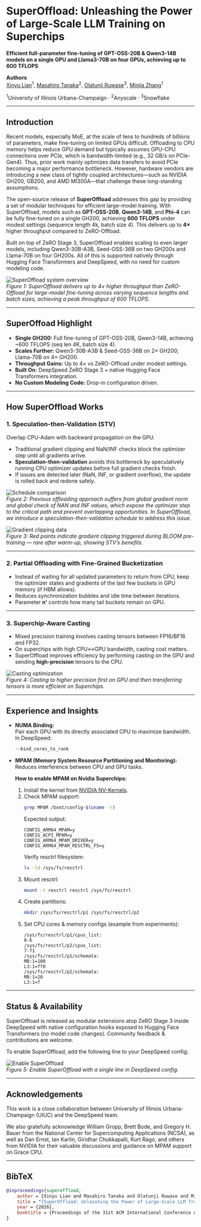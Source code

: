 # SuperOffload: Unleashing the Power of Large-Scale LLM Training on Superchips

**Efficient full-parameter fine-tuning of GPT-OSS-20B & Qwen3-14B models on a single GPU and Llama3-70B on four GPUs, achieving up to 600 TFLOPS**

**Authors**  
[Xinyu Lian](https://xinyulian.tech/)<sup>1</sup>, [Masahiro Tanaka](https://tohtana.github.io/)<sup>2</sup>, [Olatunji Ruwase](https://www.snowflake.com/en/blog/authors/olatunji--tunji--ruwase/)<sup>3</sup>, [Minjia Zhang](https://minjiazhang.github.io/)<sup>1</sup>  

<sup>1</sup>University of Illinois Urbana-Champaign · <sup>2</sup>Anyscale · <sup>3</sup>Snowflake

---

## Introduction

Recent models, especially MoE, at the scale of tens to hundreds of billions of parameters, make fine-tuning on limited GPUs difficult. Offloading to CPU memory helps reduce GPU demand but typically assumes GPU-CPU connections over PCIe, which is bandwidth-limited (e.g., 32 GB/s on PCIe-Gen4). Thus, prior work mainly optimizes data transfers to avoid PCIe becoming a major performance bottleneck. However, hardware vendors are introducing a new class of tightly coupled architectures—such as NVIDIA GH200, GB200, and AMD MI300A—that challenge these long-standing assumptions.

The open-source release of **SuperOffload** addresses this gap by providing a set of modular techniques for efficient large-model training. With SuperOffload, models such as **GPT-OSS-20B**, **Qwen3-14B**, and **Phi-4** can be fully fine-tuned on a single GH200, achieving **600 TFLOPS** under modest settings (sequence length 4k, batch size 4). This delivers up to **4×** higher throughput compared to ZeRO-Offload.

Built on top of ZeRO Stage 3, SuperOffload enables scaling to even larger models, including Qwen3-30B-A3B, Seed-OSS-36B on two GH200s and Llama-70B on four GH200s. All of this is supported natively through Hugging Face Transformers and DeepSpeed, with no need for custom modeling code.

![SuperOffload system overview](./images/superoffload_comparision.jpg)  
*Figure 1: SuperOffload delivers up to 4× higher throughput than ZeRO-Offload for large-model fine-tuning across varying sequence lengths and batch sizes, achieving a peak throughput of 600 TFLOPS.*

---

## SuperOffoad Highlight

- **Single GH200:** Full fine-tuning of GPT-OSS-20B, Qwen3-14B, achieving ~600 TFLOPS (seq len 4K, batch size 4).
- **Scales Further:** Qwen3-30B-A3B & Seed-OSS-36B on 2× GH200; Llama-70B on 4× GH200.
- **Throughput Gains:** Up to 4× vs ZeRO-Offload under modest settings.
- **Built On:** DeepSpeed ZeRO Stage 3 + native Hugging Face Transformers integration.
- **No Custom Modeling Code:** Drop-in configuration driven.

---

## How SuperOffload Works

### 1. Speculation-then-Validation (STV)

Overlap CPU-Adam with backward propagation on the GPU.

- Traditional gradient clipping and NaN/INF checks block the optimizer step until all gradients arrive.
- **Speculation-then-validation** avoids this bottleneck by speculatively running CPU optimizer updates before full gradient checks finish.  
- If issues are detected later (NaN, INF, or gradient overflow), the update is rolled back and redone safely.

![Schedule comparison](./images/superoffload_schedule.jpg)  
*Figure 2: Previous offloading approach suffers from global gradient norm and global check of NAN and INF values, which expose the optimizer step to the critical path and prevent overlapping opportunities. In SuperOffload, we introduce a speculation-then-validation schedule to address this issue.*

![Gradient clipping data](./images/superoffload_rollback.jpg)  
*Figure 3: Red points indicate gradient clipping triggered during BLOOM pre-training — rare after warm-up, showing STV’s benefits.*

---

### 2. Partial Offloading with Fine-Grained Bucketization

- Instead of waiting for all updated parameters to return from CPU, keep the optimizer states and gradients of the last few buckets in GPU memory (if HBM allows).
- Reduces synchronization bubbles and idle time between iterations.
- Parameter **n'** controls how many tail buckets remain on GPU.

---

### 3. Superchip-Aware Casting

- Mixed precision training involves casting tensors between FP16/BF16 and FP32.
- On superchips with high CPU↔GPU bandwidth, casting cost matters.
- SuperOffload improves efficiency by performing casting on the GPU and sending **high-precision** tensors to the CPU.

![Casting optimization](./images/superoffload_cast_transfer.jpg)  
*Figure 4: Casting to higher precision first on GPU and then transferring tensors is more efficient on Superchips.*

---

## Experience and Insights

- **NUMA Binding:**  
  Pair each GPU with its directly associated CPU to maximize bandwidth. In DeepSpeed:  
  ```bash
  --bind_cores_to_rank
  ```

- **MPAM (Memory System Resource Partitioning and Monitoring):**  
  Reduces interference between CPU and GPU tasks.

  **How to enable MPAM on Nvidia Superchips:**
  1. Install the kernel from [NVIDIA NV-Kernels](https://github.com/NVIDIA/NV-Kernels/tree/24.04_linux-nvidia-adv-6.11).
  2. Check MPAM support:
     ```bash
     grep MPAM /boot/config-$(uname -r)
     ```
     Expected output:
     ```
     CONFIG_ARM64_MPAM=y
     CONFIG_ACPI_MPAM=y
     CONFIG_ARM64_MPAM_DRIVER=y
     CONFIG_ARM64_MPAM_RESCTRL_FS=y
     ```
     Verify resctrl filesystem:
     ```bash
     ls -ld /sys/fs/resctrl
     ```
  3. Mount resctrl:
     ```bash
     mount -t resctrl resctrl /sys/fs/resctrl
     ```
  4. Create partitions:
     ```bash
     mkdir /sys/fs/resctrl/p1 /sys/fs/resctrl/p2
     ```
  5. Set CPU cores & memory configs (example from experiments):
     ```
     /sys/fs/resctrl/p1/cpus_list:
     0-6
     /sys/fs/resctrl/p2/cpus_list:
     7-71
     /sys/fs/resctrl/p1/schemata:
     MB:1=100
     L3:1=ff0
     /sys/fs/resctrl/p2/schemata:
     MB:1=20
     L3:1=f
     ```

---

## Status & Availability

SuperOffload is released as modular extensions atop ZeRO Stage 3 inside DeepSpeed with native configuration hooks exposed to Hugging Face Transformers (no model code changes). Community feedback & contributions are welcome.

To enable SuperOffload, add the following line to your DeepSpeed config:

![Enable SuperOffload](./images/superoffload_enable.jpg)  
*Figure 5: Enable SuperOffload with a single line in DeepSpeed config.*

---

## Acknowledgements

This work is a close collaboration between University of Illinois Urbana-Champaign (UIUC) and the DeepSpeed team.

We also gratefully acknowledge William Gropp, Brett Bode, and Gregory H. Bauer from the National Center for Supercomputing Applications (NCSA), as well as Dan Ernst, Ian Karlin, Giridhar Chukkapalli, Kurt Rago, and others from NVIDIA for their valuable discussions and guidance on MPAM support on Grace CPU.

---

## BibTeX

```bibtex
@inproceedings{superoffload,
    author = {Xinyu Lian and Masahiro Tanaka and Olatunji Ruwase and Minjia Zhang},
    title = "{SuperOffload: Unleashing the Power of Large-Scale LLM Training on Superchips}",
    year = {2026},
    booktitle = {Proceedings of the 31st ACM International Conference on Architectural Support for Programming Languages and Operating System (ASPLOS'26)}
}
```
